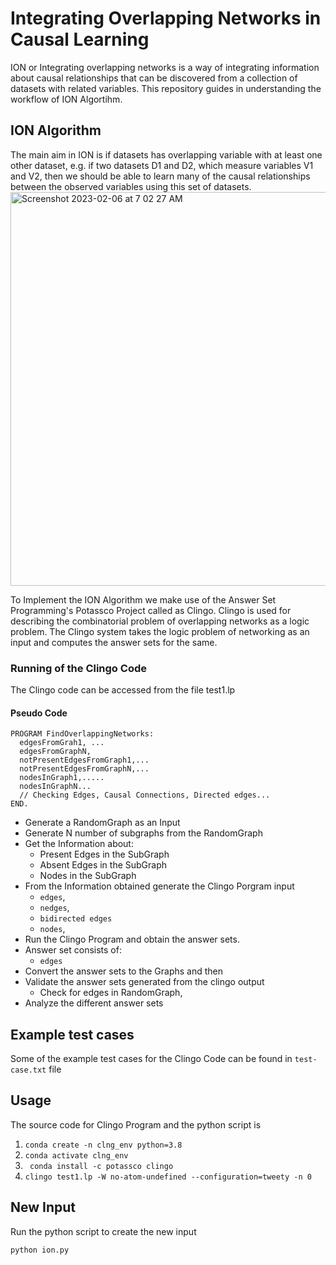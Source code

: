 # Integrating Overlapping Networks in Causal Learning

ION or Integrating overlapping networks is a way of integrating information about causal relationships that can be discovered from a collection of
datasets with related variables. This repository guides in understanding the workflow of ION Algortihm. 

## ION Algorithm

The main aim in ION is if datasets has overlapping variable with at least one other dataset, e.g. if two datasets D1 and D2, which measure variables V1 and V2, then we should be able to learn many of the causal relationships between the observed variables using this set of datasets.
<img width="630" alt="Screenshot 2023-02-06 at 7 02 27 AM" src="https://user-images.githubusercontent.com/51235238/217006757-928f7301-19fe-4883-9d94-09eea698e3b9.png">

To Implement the ION Algorithm we make use of the Answer Set Programming's Potassco Project called as Clingo. Clingo is used for describing the 
combinatorial problem of overlapping networks as a logic problem. The Clingo system takes the logic problem of networking as an input and computes the answer sets for the same. 

### Running of the Clingo Code

The Clingo code can be accessed from the file test1.lp 

#### Pseudo Code
```
PROGRAM FindOverlappingNetworks:
  edgesFromGrah1, ...
  edgesFromGraphN,
  notPresentEdgesFromGraph1,...
  notPresentEdgesFromGraphN,...
  nodesInGraph1,.....
  nodesInGraphN...
  // Checking Edges, Causal Connections, Directed edges...
END.
```
- Generate a RandomGraph as an Input
- Generate N number of subgraphs from the RandomGraph 
- Get the Information about:
  - Present Edges in the SubGraph
  - Absent Edges in the SubGraph
  - Nodes in the SubGraph
- From the Information obtained generate the Clingo Porgram input
  - `edges`,
  - `nedges`,
  - `bidirected edges`
  - `nodes`,
- Run the Clingo Program and obtain the answer sets.
- Answer set consists of: 
  - `edges`
- Convert the answer sets to the Graphs and then
- Validate the answer sets generated from the clingo output
  - Check for edges in RandomGraph,
- Analyze the different answer sets

## Example test cases

Some of the example test cases for the Clingo Code can be found in `test-case.txt` file

## Usage

The source code for Clingo Program and the python script is 

1) `conda create -n clng_env python=3.8 `
2) ` conda activate clng_env `
3) ` conda install -c potassco clingo` 
4) `clingo test1.lp -W no-atom-undefined --configuration=tweety -n 0 `

## New Input

Run the python script to create the new input
```
python ion.py
```
